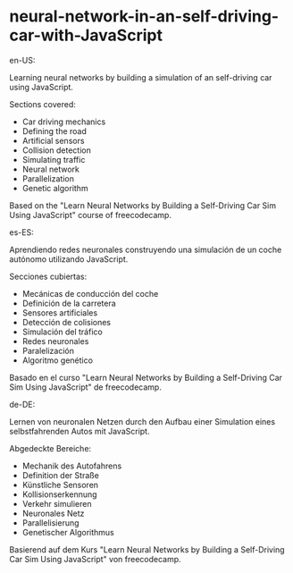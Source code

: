 # neural-network-in-an-self-driving-car-with-JavaScript

en-US:

Learning neural networks by building a simulation of an self-driving car using JavaScript.

Sections covered:
- Car driving mechanics
- Defining the road
- Artificial sensors
- Collision detection
- Simulating traffic
- Neural network
- Parallelization
- Genetic algorithm

Based on the "Learn Neural Networks by Building a Self-Driving Car Sim Using JavaScript" course of freecodecamp.

es-ES:

Aprendiendo redes neuronales construyendo una simulación de un coche autónomo utilizando JavaScript.

Secciones cubiertas:

- Mecánicas de conducción del coche
- Definición de la carretera
- Sensores artificiales
- Detección de colisiones
- Simulación del tráfico
- Redes neuronales
- Paralelización
- Algoritmo genético

Basado en el curso "Learn Neural Networks by Building a Self-Driving Car Sim Using JavaScript" de freecodecamp.

de-DE:

Lernen von neuronalen Netzen durch den Aufbau einer Simulation eines selbstfahrenden Autos mit JavaScript.

Abgedeckte Bereiche:
- Mechanik des Autofahrens
- Definition der Straße
- Künstliche Sensoren
- Kollisionserkennung
- Verkehr simulieren
- Neuronales Netz
- Parallelisierung
- Genetischer Algorithmus

Basierend auf dem Kurs "Learn Neural Networks by Building a Self-Driving Car Sim Using JavaScript" von freecodecamp.
